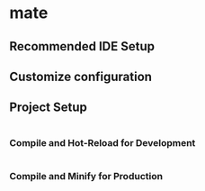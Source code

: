 # mate



## Recommended IDE Setup



## Customize configuration



## Project Setup

```sh

```

### Compile and Hot-Reload for Development

```sh

```

### Compile and Minify for Production

```sh

```
